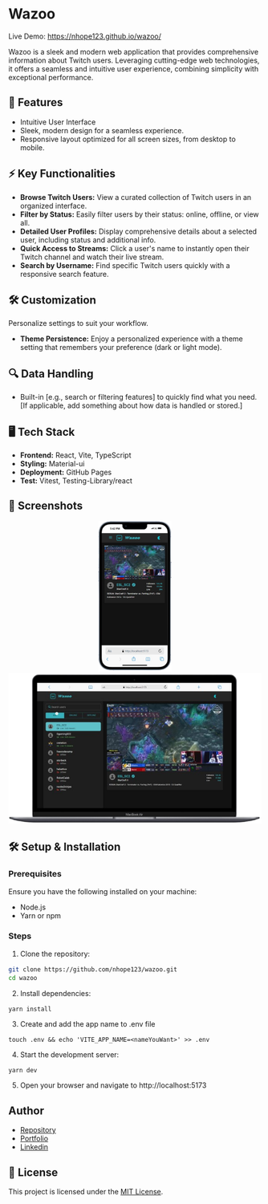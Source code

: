 # Wazoo
Live Demo: https://nhope123.github.io/wazoo/

Wazoo is a sleek and modern web application that provides comprehensive information about Twitch users. Leveraging cutting-edge web technologies, it offers a seamless and intuitive user experience, combining simplicity with exceptional performance.

## 🚀 Features
- Intuitive User Interface
- Sleek, modern design for a seamless experience.
- Responsive layout optimized for all screen sizes, from desktop to mobile.

## ⚡ Key Functionalities
- **Browse Twitch Users:** View a curated collection of Twitch users in an organized interface.
- **Filter by Status:** Easily filter users by their status: online, offline, or view all.
- **Detailed User Profiles:** Display comprehensive details about a selected user, including status and additional info.
- **Quick Access to Streams:** Click a user's name to instantly open their Twitch channel and watch their live stream.
- **Search by Username:** Find specific Twitch users quickly with a responsive search feature.

## 🛠️ Customization
Personalize settings to suit your workflow.
- **Theme Persistence:** Enjoy a personalized experience with a theme setting that remembers your preference (dark or light mode). 

## 🔍 Data Handling
- Built-in [e.g., search or filtering features] to quickly find what you need.
[If applicable, add something about how data is handled or stored.]

## 🖥️ Tech Stack
- **Frontend:** React, Vite, TypeScript
- **Styling:** Material-ui
- **Deployment:** GitHub Pages
- **Test:** Vitest, Testing-Library/react

## 📸 Screenshots
<div align='center' >
  <img src='./src/assets/mobile.png' alt='dark mobile screenshot' height='300' />   
  <img src='./src/assets/desktop.png' alt='Desktop screenshot' height='300' />
</div>

## 🛠️ Setup & Installation
### Prerequisites
Ensure you have the following installed on your machine:

- Node.js
- Yarn or npm

### Steps
1. Clone the repository:
```bash
git clone https://github.com/nhope123/wazoo.git  
cd wazoo
```  
2. Install dependencies:
```bash
yarn install
```
3. Create and add the app name to .env file
```
touch .env && echo 'VITE_APP_NAME=<nameYouWant>' >> .env
```
4. Start the development server:
```
yarn dev
```
5. Open your browser and navigate to http://localhost:5173

## Author
- [Repository](https://github.com/nhope123)
- [Portfolio](https://nhope123.github.io/)
- [Linkedin](https://www.linkedin.com/in/nialhope/)


## 📄 License
This project is licensed under the [MIT License]('https://mit-license.org/').

